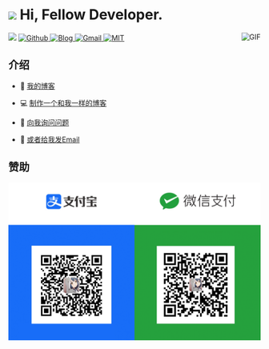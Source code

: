 <h1><img src="https://emojis.slackmojis.com/emojis/images/1531849430/4246/blob-sunglasses.gif?1531849430" width="30"/> Hi, Fellow Developer.</h1>

<img align="right" height="250" alt="GIF" src="https://i.pinimg.com/originals/cd/59/d6/cd59d626dc86397fe45080e6e9c7027d.gif" />

<img width="400" src="https://github-readme-stats.vercel.app/api?username=vanhiupun&show_icons=true&hide_border=true&hide=prs&include_all_commits=true&locale=cn">

<a href="https://github.com/vanhiupun">
  <img src="https://img.shields.io/badge/Github%20Repository-222222?style=flat-square&logo=github&logoColor=ffffff"
alt="Github" />
</a> 

<a href="https://vanhiupun.github.io">
  <img src="https://img.shields.io/badge/Github%20Page-222222?style=flat-square&logo=github&logoColor=ffffff" 
alt="Blog" />
</a> 

<a href="mailto:fanxiaobin422@gmail.com">
  <img src="https://img.shields.io/badge/Send%20me%20Gmail-EA4335?style=flat-square&logo=Gmail&logoColor=ffffff" 
alt="Gmail" />
</a> 

<a href="https://github.com/vanhiupun/Vanhiupun.github.io/blob/c0c037532393ee2718892f87b200a0bbe33e7eb9/License">
  <img src="https://img.shields.io/badge/License%20MIT-f2cb05?style=flat-square&logo=Mitsubishi&logoColor=222222" 
alt="MIT" />
</a>


<h2>介绍</h2>

- 📖 [我的博客](https://vanhiupun.github.io/)
  
- 💻 [制作一个和我一样的博客](https://github.com/vanhiupun/Vanhiupun.github.io)
  
- 💬 [向我询问问题](https://github.com/vanhiupun/Vanhiupun.github.io/issues)
  
- 📧 [或者给我发Email](mailto:fanxiaobin422@gmail.com)

<h2>赞助</h2>

<img src="./img/zz.png">
<!--#### 📈GitHub Stats

<a href="https://github.com/vanhiupun/vanhiupun">
  <img align="center" src="https://github-readme-stats.vercel.app/api/top-langs/?username=vanhiupun&show_icons=true&theme=onedark&layout=compact&)" />
</a>

<a href="https://github.com/vanhiupun/vanhiupun">
  <img align="center" src="https://github-readme-stats.vercel.app/api?username=vanhiupun&show_icons=true&theme=onedark&hide=prs&include_all_commits=true&count_private=true&" />
</a>

 <img align="center" src="https://github-readme-stats.vercel.app/api/wakatime?username=vanhiupun&theme=onedark&layout=compact& " />
</a>
-->
